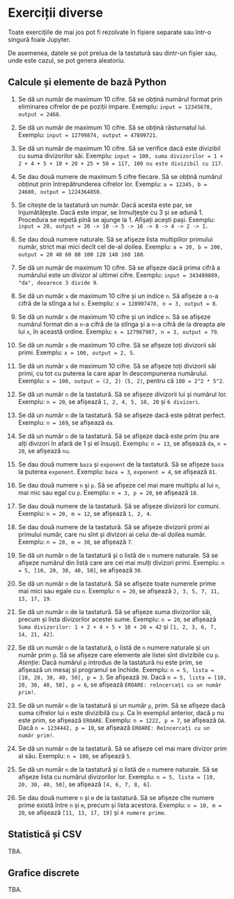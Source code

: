 # Exerciții diverse

Toate exercițiile de mai jos pot fi rezolvate în fișiere separate sau într-o singură foaie Jupyter.

De asemenea, datele se pot prelua de la tastatură sau dintr-un fișier sau, unde este cazul, se pot genera aleatoriu.

## Calcule și elemente de bază Python
1. Se dă un număr de maximum 10 cifre. Să se obțină numărul format prin eliminarea cifrelor de pe poziții impare.
Exemplu: `input = 12345678, output = 2468`.

2. Se dă un număr de maximum 10 cifre. Să se obțină răsturnatul lui.
Exemplu: `input = 12799874, output = 47899721`.

3. Se dă un număr de maximum 10 cifre. Să se verifice dacă este divizibil cu suma divizorilor săi.
Exemplu: `input = 100, suma divizorilor = 1 + 2 + 4 + 5 + 10 + 20 + 25 + 50 = 117, 100 nu este divizibil cu 117`.

4. Se dau două numere de maximum 5 cifre fiecare. Să se obțină numărul obținut prin întrepătrunderea cifrelor lor.
Exemplu: `a = 12345, b = 24680, output = 1224364850`.

5. Se citește de la tastatură un număr. Dacă acesta este par, se înjumătățește. Dacă este impar, se înmulțește cu 3 și se adună 1. Procedura se repetă pînă se ajunge la 1. Afișați acești pași.
Exemplu: `input = 20, output = 20 -> 10 -> 5 -> 16 -> 8 -> 4 -> 2 -> 1.`

6. Se dau două numere naturale. Să se afișeze lista multiplilor primului număr, strict mai mici decît cel de-al doilea.
Exemplu: `a = 20, b = 200, output = 20 40 60 80 100 120 140 160 180`.

7. Se dă un număr de maximum 10 cifre. Să se afișeze dacă prima cifră a numărului este un divizor al ultimei cifre.
Exemplu: `input = 343489889, "da", deoarece 3 divide 9`.

8. Se dă un număr `x` de maximum 10 cifre și un indice `n`. Să afișeze a `n`-a cifră de la stînga a lui `x`.
Exemplu: `x = 128907478, n = 3, output = 8`.

9. Se dă un număr `x` de maximum 10 cifre și un indice `n`. Să se afișeze numărul format din a `n`-a cifră de la stînga și a `n`-a cifră de la dreapta ale lui `x`, în această ordine.
Exemplu: `x = 127987987, n = 3, output = 79`.

10. Se dă un număr `x` de maximum 10 cifre. Să se afișeze toți divizorii săi primi.
Exemplu: `x = 100, output = 2, 5`.

11. Se dă un număr `x` de maximum 10 cifre. Să se afișeze toți divizorii săi primi, cu tot cu puterea la care apar în descompunerea numărului.
Exemplu: `x = 100, output = (2, 2) (5, 2)`, pentru că `100 = 2^2 * 5^2`.

12. Se dă un număr `n` de la tastatură. Să se afișeze divizorii lui și numărul lor. Exemplu: `n = 20`, se afișează `1, 2, 4, 5, 10, 20` și `6 divizori`.
13. Se dă un număr `n` de la tastatură. Să se afișeze dacă este pătrat perfect. Exemplu: `n = 169`, se afișează `da`.
14. Se dă un număr `n` de la tastatură. Să se afișeze dacă este prim (nu are alți divizori în afară de 1 și el însuși). Exemplu: `n = 13`, se afișează `da`, `n = 20`, se afișează `nu`.
15. Se dau două numere `baza` și `exponent` de la tastatură. Să se afișeze `baza` la puterea `exponent`. Exemplu: `baza = 3`, `exponent = 4`, se afișează `81`.
16. Se dau două numere `n` și `p`. Să se afișeze cel mai mare multiplu al lui `n`, mai mic sau egal cu `p`. Exemplu: `n = 3, p = 20`, se afișează `18`.
17. Se dau două numere de la tastatură. Să se afișeze divizorii lor comuni. Exemplu: `n = 20, m = 12`, se afișează `1, 2, 4`.
18. Se dau două numere de la tastatură. Să se afișeze divizorii primi ai primului număr, care nu sînt și divizori ai celui de-al doilea număr. Exemplu: `n = 28, m = 30`, se afișează `7`.
19. Se dă un număr `n` de la tastatură și o listă de `n` numere naturale. Să se afișeze numărul din listă care are cei mai mulți divizori primi. Exemplu: `n = 5, [10, 20, 30, 40, 50]`, se afișează `30`.
20. Se dă un număr `n` de la tastatură. Să se afișeze toate numerele prime mai mici sau egale cu `n`. Exemplu: `n = 20`, se afișează `2, 3, 5, 7, 11, 13, 17, 19`.
21. Se dă un număr `n` de la tastatură. Să se afișeze suma divizorilor săi, precum și lista divizorilor acestei sume. Exemplu: `n = 20`, se afișează `Suma divizorilor: 1 + 2 + 4 + 5 + 10 + 20 = 42` și `[1, 2, 3, 6, 7, 14, 21, 42]`. 
22. Se dă un număr `n` de la tastatură, o listă de `n` numere naturale și un număr prim `p`. Să se afișeze care elemente ale listei sînt divizibile cu `p`. *Atenție:* Dacă numărul `p` introdus de la tastatură nu este prim, se afișează un mesaj și programul se închide. Exemplu: `n = 5, lista = [10, 20, 30, 40, 50], p = 3`. Se afișează `30`. Dacă `n = 5, lista = [10, 20, 30, 40, 50], p = 6`, se afișează `EROARE: reîncercați cu un număr prim!`.
23. Se dă un număr `n` de la tastatură și un număr `p`, prim. Să se afișeze dacă suma cifrelor lui `n` este divizibilă cu `p`. Ca în exemplul anterior, dacă `p` nu este prim, se afișează `EROARE`. Exemplu: `n = 1222, p = 7`, se afișează `DA`. Dacă `n = 1234442, p = 10`, se afișează `EROARE: Reîncercați cu un număr prim!`.
24. Se dă un număr `n` de la tastatură. Să se afișeze cel mai mare divizor prim al său. Exemplu: `n = 100`, se afișează `5`.
25. Se dă un număr `n` de la tastatură și o listă de `n` numere naturale. Să se afișeze lista cu numărul divizorilor lor. Exemplu: `n = 5, lista = [10, 20, 30, 40, 50]`, se afișează `[4, 6, 7, 8, 6]`.
26. Se dau două numere `n` și `m` de la tastatură. Să se afișeze cîte numere prime există între `n` și `m`, precum și lista acestora. Exemplu: `n = 10, m = 20`, se afișează `[11, 13, 17, 19]` și `4 numere prime`.

## Statistică și CSV
TBA.

## Grafice discrete
TBA.